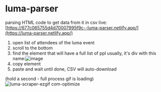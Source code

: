 # luma-parser
parsing HTML code to get data from it in csv
live: [https://677c065755d4d70007995f9c--luma-parser.netlify.app/](https://luma-parser.netlify.app/)

1. open list of attendees of the luma event
2. scroll to the bottom
3. find the element that will have a full list of ppl usually, it's div with this name:![image](https://github.com/user-attachments/assets/81776012-63d2-4440-ad4e-dad67ed98c95)
4. copy element
5. paste and wait until done, CSV will auto-download

(hold a second - full process gif is loading)
![luma-scraper-ezgif com-optimize](https://github.com/user-attachments/assets/f8e974cf-9b88-43b5-bdb4-bcdaa2e514cf)
